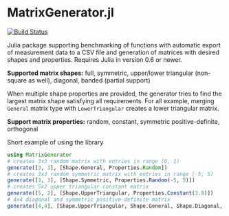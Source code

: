 # MatrixGenerator.jl
[![Build Status](https://travis-ci.org/mcopik/MatrixGenerator.jl.svg?branch=master)](https://travis-ci.org/mcopik/MatrixGenerator.jl)

Julia package supporting benchmarking of functions with automatic export of measurement data to a CSV file and generation of matrices with desired shapes and properties. Requires Julia in version 0.6 or newer. 

**Supported matrix shapes:** full, symmetric, upper/lower triangular (non-square as well), diagonal, banded (partial support)

When multiple shape properties are provided, the generator tries to find the largest matrix shape satisfying all requirements. For all example, merging ```General``` matrix type with ```LowerTriangular``` creates a lower triangular matrix.

**Support matrix properties:** random, constant, symmetric positive-definite, orthogonal

Short example of using the library
```julia
using MatrixGenerator
# creates 3x3 random matrix with entries in range [0, 1)
generate([3, 3], [Shape.General, Properties.Random])
# creates 3x3 random symmetric matrix with entries in range [-5, 5)
generate([3, 3], [Shape.Symmetric, Properties.Random(-5, 5)])
# creates 5x2 upper triangular constant matrix
generate([5, 2], [Shape.UpperTriangular, Properties.Constant(3.0)])
# 4x4 diagonal and symmetric positive-definite matrix
generate([4,4], [Shape.UpperTriangular, Shape.General, Shape.Diagonal, Properties.SPD])

```
